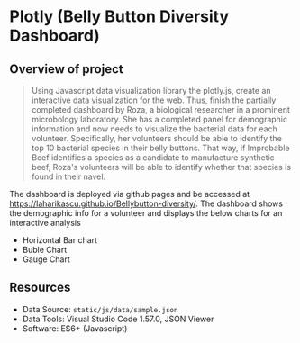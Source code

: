 # Plotly (Belly Button Diversity Dashboard)
## Overview of project
> Using Javascript data visualization library the plotly.js, create an interactive data visualization for the web.
Thus, finish the partially completed dashboard by Roza, a biological researcher in a prominent microbology laboratory. 
She has a completed panel for demographic information and now needs to visualize the bacterial data for each volunteer.
Specifically, her volunteers should be able to identify the top 10 bacterial species in their belly buttons. 
That way, if Improbable Beef identifies a species as a candidate to manufacture synthetic beef, 
Roza's volunteers will be able to identify whether that species is found in their navel.



The dashboard is deployed via github pages and be accessed at https://laharikascu.github.io/Bellybutton-diversity/. The dashboard shows the demographic info for a volunteer and displays the below  charts for an interactive analysis
  - Horizontal Bar chart
  - Buble Chart
  - Gauge Chart

## Resources
* Data Source: `static/js/data/sample.json`
* Data Tools:  Visual Studio Code 1.57.0, JSON Viewer
* Software: ES6+ (Javascript)
